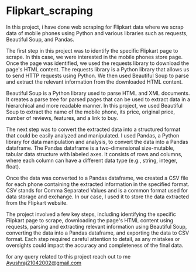 # Flipkart_scraping
 In this project, i have done web scraping for Flipkart data where we scrap data of mobile phones using Python and various libraries such as requests, Beautiful Soup, and Pandas.
 
 The first step in this project was to identify the specific Flipkart page to scrape. In this case, we were interested in the mobile phones store page. Once the page was identified, we used the requests library to download the page's HTML content. The requests library is a Python library that allows us to send HTTP requests using Python. We then used Beautiful Soup to parse and extract the relevant information from the downloaded HTML content.
 
 Beautiful Soup is a Python library used to parse HTML and XML documents. It creates a parse tree for parsed pages that can be used to extract data in a hierarchical and more readable manner. In this project, we used Beautiful Soup to extract the name of the mobile phone, its price, original price, number of reviews, features, and a link to buy.
 
 The next step was to convert the extracted data into a structured format that could be easily analyzed and manipulated. I used Pandas, a Python library for data manipulation and analysis, to convert the data into a Pandas dataframe. The Pandas dataframe is a two-dimensional size-mutable, tabular data structure with labeled axes. It consists of rows and columns, where each column can have a different data type (e.g., string, integer, float).
 
 Once the data was converted to a Pandas dataframe, we created a CSV file for each phone containing the extracted information in the specified format. CSV stands for Comma Separated Values and is a common format used for data storage and exchange. In our case, I used it to store the data extracted from the Flipkart website.
 
 The project involved a few key steps, including identifying the specific Flipkart page to scrape, downloading the page's HTML content using requests, parsing and extracting relevant information using Beautiful Soup, converting the data into a Pandas dataframe, and exporting the data to CSV format. Each step required careful attention to detail, as any mistakes or oversights could impact the accuracy and completeness of the final data.
 
 for any query related to this project reach out to me Ayushraj21042002@gmail.com
 
